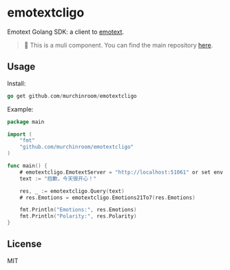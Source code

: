 # emotextcligo

Emotext Golang SDK: a client to [emotext](https://github.com/murchinroom/emotext).

> 🔑 This is a muli component. You can find the main repository [here](https://github.com/cdfmlr/muvtuber).

## Usage

Install:

```go
go get github.com/murchinroom/emotextcligo
```

Example:

```go
package main

import (
	"fmt"
	"github.com/murchinroom/emotextcligo"
)

func main() {
    # emotextcligo.EmotextServer = "http://localhost:51061" or set env EMOTEXT_SERVER
    text := "抱歉，今天很开心！"

    res, _ := emotextcligo.Query(text)
    # res.Emotions = emotextcligo.Emotions21To7(res.Emotions)

    fmt.Println("Emotions:", res.Emotions)
    fmt.Println("Polarity:", res.Polarity)
}
```

## License

MIT

